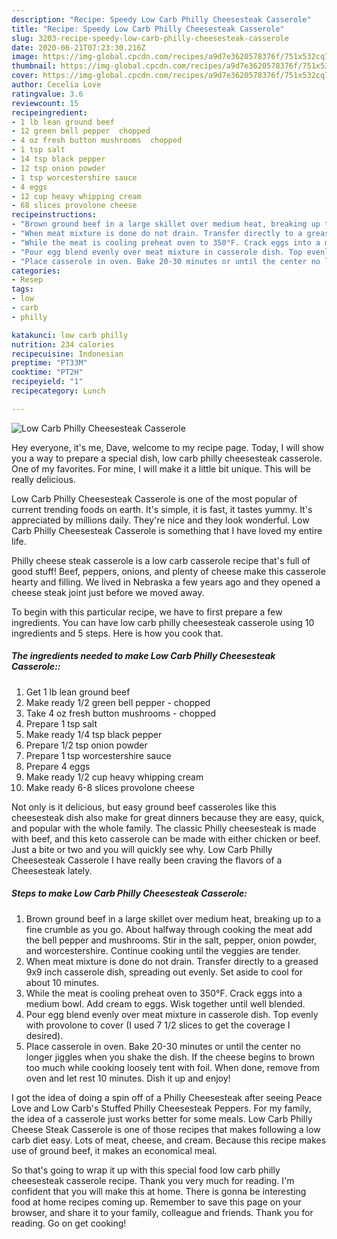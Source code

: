 ```yaml
---
description: "Recipe: Speedy Low Carb Philly Cheesesteak Casserole"
title: "Recipe: Speedy Low Carb Philly Cheesesteak Casserole"
slug: 3203-recipe-speedy-low-carb-philly-cheesesteak-casserole
date: 2020-06-21T07:23:30.216Z
image: https://img-global.cpcdn.com/recipes/a9d7e3620578376f/751x532cq70/low-carb-philly-cheesesteak-casserole-recipe-main-photo.jpg
thumbnail: https://img-global.cpcdn.com/recipes/a9d7e3620578376f/751x532cq70/low-carb-philly-cheesesteak-casserole-recipe-main-photo.jpg
cover: https://img-global.cpcdn.com/recipes/a9d7e3620578376f/751x532cq70/low-carb-philly-cheesesteak-casserole-recipe-main-photo.jpg
author: Cecelia Love
ratingvalue: 3.6
reviewcount: 15
recipeingredient:
- 1 lb lean ground beef
- 12 green bell pepper  chopped
- 4 oz fresh button mushrooms  chopped
- 1 tsp salt
- 14 tsp black pepper
- 12 tsp onion powder
- 1 tsp worcestershire sauce
- 4 eggs
- 12 cup heavy whipping cream
- 68 slices provolone cheese
recipeinstructions:
- "Brown ground beef in a large skillet over medium heat, breaking up to a fine crumble as you go. About halfway through cooking the meat add the bell pepper and mushrooms. Stir in the salt, pepper, onion powder, and worcestershire. Continue cooking until the veggies are tender."
- "When meat mixture is done do not drain. Transfer directly to a greased 9x9 inch casserole dish, spreading out evenly. Set aside to cool for about 10 minutes."
- "While the meat is cooling preheat oven to 350°F. Crack eggs into a medium bowl. Add cream to eggs. Wisk together until well blended."
- "Pour egg blend evenly over meat mixture in casserole dish. Top evenly with provolone to cover (I used 7 1/2 slices to get the coverage I desired)."
- "Place casserole in oven. Bake 20-30 minutes or until the center no longer jiggles when you shake the dish. If the cheese begins to brown too much while cooking loosely tent with foil. When done, remove from oven and let rest 10 minutes. Dish it up and enjoy!"
categories:
- Resep
tags:
- low
- carb
- philly

katakunci: low carb philly
nutrition: 234 calories
recipecuisine: Indonesian
preptime: "PT33M"
cooktime: "PT2H"
recipeyield: "1"
recipecategory: Lunch

---
```



![Low Carb Philly Cheesesteak Casserole](https://img-global.cpcdn.com/recipes/a9d7e3620578376f/751x532cq70/low-carb-philly-cheesesteak-casserole-recipe-main-photo.jpg)

Hey everyone, it's me, Dave, welcome to my recipe page. Today, I will show you a way to prepare a special dish, low carb philly cheesesteak casserole. One of my favorites. For mine, I will make it a little bit unique. This will be really delicious.

Low Carb Philly Cheesesteak Casserole is one of the most popular of current trending foods on earth. It's simple, it is fast, it tastes yummy. It's appreciated by millions daily. They're nice and they look wonderful. Low Carb Philly Cheesesteak Casserole is something that I have loved my entire life.

Philly cheese steak casserole is a low carb casserole recipe that&#39;s full of good stuff! Beef, peppers, onions, and plenty of cheese make this casserole hearty and filling. We lived in Nebraska a few years ago and they opened a cheese steak joint just before we moved away.


To begin with this particular recipe, we have to first prepare a few ingredients. You can have low carb philly cheesesteak casserole using 10 ingredients and 5 steps. Here is how you cook that.

##### The ingredients needed to make Low Carb Philly Cheesesteak Casserole::

1. Get 1 lb lean ground beef
1. Make ready 1/2 green bell pepper - chopped
1. Take 4 oz fresh button mushrooms - chopped
1. Prepare 1 tsp salt
1. Make ready 1/4 tsp black pepper
1. Prepare 1/2 tsp onion powder
1. Prepare 1 tsp worcestershire sauce
1. Prepare 4 eggs
1. Make ready 1/2 cup heavy whipping cream
1. Make ready 6-8 slices provolone cheese


Not only is it delicious, but easy ground beef casseroles like this cheesesteak dish also make for great dinners because they are easy, quick, and popular with the whole family. The classic Philly cheesesteak is made with beef, and this keto casserole can be made with either chicken or beef. Just a bite or two and you will quickly see why. Low Carb Philly Cheesesteak Casserole I have really been craving the flavors of a Cheesesteak lately. 

##### Steps to make Low Carb Philly Cheesesteak Casserole:

1. Brown ground beef in a large skillet over medium heat, breaking up to a fine crumble as you go. About halfway through cooking the meat add the bell pepper and mushrooms. Stir in the salt, pepper, onion powder, and worcestershire. Continue cooking until the veggies are tender.
1. When meat mixture is done do not drain. Transfer directly to a greased 9x9 inch casserole dish, spreading out evenly. Set aside to cool for about 10 minutes.
1. While the meat is cooling preheat oven to 350°F. Crack eggs into a medium bowl. Add cream to eggs. Wisk together until well blended.
1. Pour egg blend evenly over meat mixture in casserole dish. Top evenly with provolone to cover (I used 7 1/2 slices to get the coverage I desired).
1. Place casserole in oven. Bake 20-30 minutes or until the center no longer jiggles when you shake the dish. If the cheese begins to brown too much while cooking loosely tent with foil. When done, remove from oven and let rest 10 minutes. Dish it up and enjoy!


I got the idea of doing a spin off of a Philly Cheesesteak after seeing Peace Love and Low Carb&#39;s Stuffed Philly Cheesesteak Peppers. For my family, the idea of a casserole just works better for some meals. Low Carb Philly Cheese Steak Casserole is one of those recipes that makes following a low carb diet easy. Lots of meat, cheese, and cream. Because this recipe makes use of ground beef, it makes an economical meal. 

So that's going to wrap it up with this special food low carb philly cheesesteak casserole recipe. Thank you very much for reading. I'm confident that you will make this at home. There is gonna be interesting food at home recipes coming up. Remember to save this page on your browser, and share it to your family, colleague and friends. Thank you for reading. Go on get cooking!
